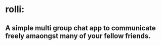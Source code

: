 # rolli: 
## A simple multi group chat app to communicate freely amaongst many of your fellow friends.
